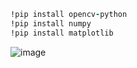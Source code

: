 ```ruby
!pip install opencv-python
!pip install numpy
!pip install matplotlib

```

![image](https://github.com/suma1212d/Signal/assets/165585907/effd9000-2a70-4f05-a5c0-608de239d929)

